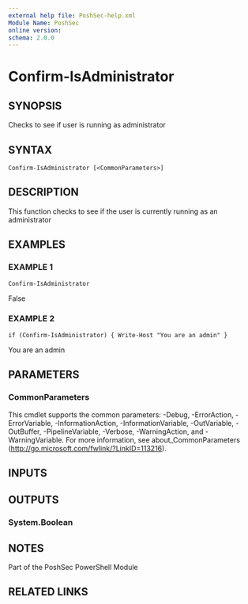 ```yaml
---
external help file: PoshSec-help.xml
Module Name: PoshSec
online version:
schema: 2.0.0
---
```


# Confirm-IsAdministrator

## SYNOPSIS
Checks to see if user is running as administrator

## SYNTAX

```
Confirm-IsAdministrator [<CommonParameters>]
```

## DESCRIPTION
This function checks to see if the user is currently running as an administrator

## EXAMPLES

### EXAMPLE 1
```
Confirm-IsAdministrator
```

False

### EXAMPLE 2
```
if (Confirm-IsAdministrator) { Write-Host "You are an admin" }
```

You are an admin

## PARAMETERS

### CommonParameters
This cmdlet supports the common parameters: -Debug, -ErrorAction, -ErrorVariable, -InformationAction, -InformationVariable, -OutVariable, -OutBuffer, -PipelineVariable, -Verbose, -WarningAction, and -WarningVariable. For more information, see about_CommonParameters (http://go.microsoft.com/fwlink/?LinkID=113216).

## INPUTS

## OUTPUTS

### System.Boolean

## NOTES
Part of the PoshSec PowerShell Module

## RELATED LINKS
